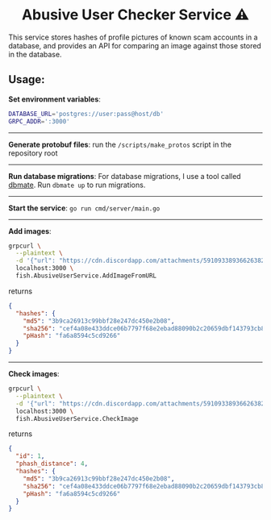 <h1 align="center">Abusive User Checker Service ⚠️</h1>

This service stores hashes of profile pictures of known scam accounts in a database, and provides an API for comparing an image against those stored in the database.

## Usage:
**Set environment variables**:
```sh
DATABASE_URL='postgres://user:pass@host/db'
GRPC_ADDR=':3000'

```

---

**Generate protobuf files**: run the `/scripts/make_protos` script in the repository root

---

**Run database migrations**:
For database migrations, I use a tool called [dbmate](https://github.com/amacneil/dbmate). Run `dbmate up` to run migrations.

---

**Start the service**: `go run cmd/server/main.go`

---

**Add images**:
```sh
grpcurl \
  --plaintext \
  -d '{"url": "https://cdn.discordapp.com/attachments/591093389366263828/942891874790821918/ben_wah_ben_wah_but_pink.png"}' \
  localhost:3000 \
  fish.AbusiveUserService.AddImageFromURL
```

returns
```json
{
  "hashes": {
    "md5": "3b9ca26913c99bbf28e247dc450e2b08",
    "sha256": "cef4a08e433ddce06b7797f68e2ebad88090b2c20659dbf143793cb8b2dc667d",
    "pHash": "fa6a8594c5cd9266"
  }
}
```

---

**Check images**:
```sh
grpcurl \
  --plaintext \
  -d '{"url": "https://cdn.discordapp.com/attachments/591093389366263828/942891874790821918/ben_wah_ben_wah_but_pink.png"}' \
  localhost:3000 \
  fish.AbusiveUserService.CheckImage
```

returns
```json
{
  "id": 1,
  "phash_distance": 4,
  "hashes": {
    "md5": "3b9ca26913c99bbf28e247dc450e2b08",
    "sha256": "cef4a08e433ddce06b7797f68e2ebad88090b2c20659dbf143793cb8b2dc667d",
    "pHash": "fa6a8594c5cd9266"
  }
}
```

